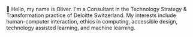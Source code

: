 👋 Hello, my name is Oliver. I'm a Consultant in the Technology Strategy & Transformation practice of Deloitte Switzerland. My interests include human-computer interaction, ethics in computing, accessible design, technology assisted learning, and machine learning. 
